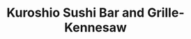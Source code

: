 ---
layout: place
title: "Kuroshio Sushi Bar and Grille-Kennesaw"
permalink: /georgia/kennesaw/kuroshio-sushi-bar-and-grille-kennesaw.html
stateAbbr: GA
stateName: Georgia
cityName: Kennesaw
place_id: ChIJQaUZiRcV9YgRQGSZ88stkLk
photos:
  - name: >-
      places/ChIJQaUZiRcV9YgRQGSZ88stkLk/photos/AeeoHcL30EkCtIPvt-ub22pi2JBsM3Yy55tBZh88pHeCsnZlwTBy_yaFy5AHlVOjIwixkUYhy0YwruDwLBZSXO5dvWsqYnyvbERoSJ5gN88beliEjZ9J-rX3Utqvcle4_WY9IpqmrsSnYT9FadJ3HULU1Tl9FixIXcudLo1dp3cO-7S9wJcqG_ajw_UGX1E8OTXzoAf9TMHA_hBXEuaik6n2i9eXZ3V1N-2k2ee4wK4yTOQixcjgOkfA37E3f0uW-HeZFvfrK9HLA2_AZRfjh5gi3nKd2mJhbAqR-GqQag-5W1I8NA
    widthPx: 604
    heightPx: 327
    authorAttributions:
      - displayName: Kuroshio Sushi Bar and Grille
        uri: https://maps.google.com/maps/contrib/112283023057482638491
        photoUri: >-
          https://lh3.googleusercontent.com/a-/ALV-UjXt_TywB7dr6VopFU7VlOK1FDLM-Nsa_ZPuXnJn9QjjCWC0X6o=s100-p-k-no-mo
    flagContentUri: >-
      https://www.google.com/local/imagery/report/?cb_client=maps_api_places.places_api&image_key=!1e10!2sAF1QipObqrZbDKwnrYR49YvXInOG6tudDq21WN_h3dfW&hl=en-US
    googleMapsUri: >-
      https://www.google.com/maps/place//data=!3m4!1e2!3m2!1sAF1QipObqrZbDKwnrYR49YvXInOG6tudDq21WN_h3dfW!2e10!4m2!3m1!1s0x88f515178919a541:0xb9902dcbf3996440
  - name: >-
      places/ChIJQaUZiRcV9YgRQGSZ88stkLk/photos/AeeoHcJ9UKaHR-hkvkcgjIc-codOvv6XolTEPVNxIfVqP1SEskMxSC3dIce52Fw6uuPwIjAgcZcPztbb88jsnTVXpVyLoeFWSi_-p-OLoATqgSG4PiuL5p-ftTlTkHzsXBkY2WmAS4y3tHOyUDTEwRxb7m8EP7-ZWSWD0qVRl8JqtV95BhCKBTJ-kRvMBw23OZOZJLRcluEWqKxnuM-Hn2v53roa3yxGnOX9XPmjaVTp3QB8mEoOnNWK-EItoaFrA4ofTu-Y3HPRciUEeh0ildEaFBG02D4jNvWQHGJVf2Z7IDxK1Q
    widthPx: 1200
    heightPx: 1005
    authorAttributions:
      - displayName: Kuroshio Sushi Bar and Grille
        uri: https://maps.google.com/maps/contrib/112283023057482638491
        photoUri: >-
          https://lh3.googleusercontent.com/a-/ALV-UjXt_TywB7dr6VopFU7VlOK1FDLM-Nsa_ZPuXnJn9QjjCWC0X6o=s100-p-k-no-mo
    flagContentUri: >-
      https://www.google.com/local/imagery/report/?cb_client=maps_api_places.places_api&image_key=!1e10!2sAF1QipNTCcTZRZ9dzNjIaoQ0Gs6fnEn3uIj0qtgFeW4P&hl=en-US
    googleMapsUri: >-
      https://www.google.com/maps/place//data=!3m4!1e2!3m2!1sAF1QipNTCcTZRZ9dzNjIaoQ0Gs6fnEn3uIj0qtgFeW4P!2e10!4m2!3m1!1s0x88f515178919a541:0xb9902dcbf3996440
  - name: >-
      places/ChIJQaUZiRcV9YgRQGSZ88stkLk/photos/AeeoHcKY5q0qpNASCEf-nEKVuX_r_y64hdb3K2Tdo81CkUapyawXqKpWtA4-qknM5g1AxgQ1oZMSDgWLbx9RybovZ8stYhsVd6_9fwzYcy0kV1LZ9sbrZeyxTNam3ylBBjZylDfkeil9O_S9RLdbhJRjE4QmNXjVb_hjX65GsOOFkFUZ9Kyn1uO56A-1qoiMwzWfcYwX7tcVxCQwfHZvbkDvdRC4wVapJbr6KUirllLCATxgJ-rjHI_ERet5ORGsbcM6BH_iZkkfsbEZN6xlj4AyoZLoSVB8Hpy6NIm_kH9dqn114eNxSQgWHuy8y4wP8PN2ftqwrJXHfSVNtikruLIH8xWCmNGGjwgzUEOvH4iSddnGRzvscojc1-8hW0bmtUi1JfhqlWMo6hROmKk-ryiasfvyU2K41Gwnf73pnG_cRN3Rs1Kj
    widthPx: 3000
    heightPx: 4000
    authorAttributions:
      - displayName: Nam Nguyen
        uri: https://maps.google.com/maps/contrib/110768808749325363899
        photoUri: >-
          https://lh3.googleusercontent.com/a-/ALV-UjVaCQJLjGIFPSMK-W7DiML7uGat_aFP3a6o4Ql3O2j-wQUymtnT=s100-p-k-no-mo
    flagContentUri: >-
      https://www.google.com/local/imagery/report/?cb_client=maps_api_places.places_api&image_key=!1e10!2sCIHM0ogKEICAgICLquLU3QE&hl=en-US
    googleMapsUri: >-
      https://www.google.com/maps/place//data=!3m4!1e2!3m2!1sCIHM0ogKEICAgICLquLU3QE!2e10!4m2!3m1!1s0x88f515178919a541:0xb9902dcbf3996440
  - name: >-
      places/ChIJQaUZiRcV9YgRQGSZ88stkLk/photos/AeeoHcL_VZQmUnZc6AS2BNmgY3QVMWjcQr4349Q3ftogzQrPWngN-SC-RO6EgyvpgkKgLU8arGP11cTUcfQZsIN5CddcQGA2erRhJqTipc0OBbkKirE3VjRrw3fCwYOe5K9bd12Zx1SBYUcWIq0I5i1HuCblKDxXQ-FkX7EnD7u3PcQv81J92QorNq3YzA0zFbCB3IY91UPhUWWmH-LuiNg4qIgCd7eIbc0s8qxJfuPGs2QkI1rtZLLM_D_SeBtpr7ceJm1tuulrgK8hBaCYdzphL3Bww7bXk_y7WPoktpnItbT7p-9ESdm3L9HHkxoRt0mTP14hhw1gINc7UR5OoJ0ecEkGG0KE2BrTRpN8Kbc6i4iML7rRBX57aNw0PAC7md7YJVee-6aBg1qWTJdpxbwJd0owrsjAfwkLEvfPREWV8J_nag
    widthPx: 3264
    heightPx: 2448
    authorAttributions:
      - displayName: Suzanne Iris
        uri: https://maps.google.com/maps/contrib/108023042195114256484
        photoUri: >-
          https://lh3.googleusercontent.com/a-/ALV-UjVvd_yKsz6f9nicPaJ1_phZGDS8BUBUBJKjxX1G0uTcE1g_U7Dslg=s100-p-k-no-mo
    flagContentUri: >-
      https://www.google.com/local/imagery/report/?cb_client=maps_api_places.places_api&image_key=!1e10!2sCIHM0ogKEICAgICEjt3yLw&hl=en-US
    googleMapsUri: >-
      https://www.google.com/maps/place//data=!3m4!1e2!3m2!1sCIHM0ogKEICAgICEjt3yLw!2e10!4m2!3m1!1s0x88f515178919a541:0xb9902dcbf3996440
  - name: >-
      places/ChIJQaUZiRcV9YgRQGSZ88stkLk/photos/AeeoHcIRTIvxNEHK4yJPIhsMndw7kA3CWMvQuHWq4oGYyCOrdSQHswRcSHS4Qss6Bbr7cyhMbUFLswdMy08P7Z6Nr3OVUqGashOxP_IIcsM0DAuk6lCbo3sPZ0zDNrf6txxntHxgUBSeGuDTM9rRADibP1JGdg5dbEgsyBPhE26bK2XbDHnit031a3p1ZhFYtSSuFlEmh9i5CUcw9ctl6XFFwk2ZG8y4i5Ao1_8VwqCS-Tn8a6GMitCEevb7j5EjTgefr-4wb-6A0PlkghxfOisvmWhS9VBLNC5DliqFL3v-yyS74fN_NeNGZA6DSD-WdnNPWmsDROE0v9TVmbOtfxJpBboswP90eya2Sgb2GO1xvt1iZW0ifgxSTQ10wit5u3M8rIbXJexixFkyNCM_i2zj3PP41yMIl9uUFSB-jVsGAGdhgw
    widthPx: 4032
    heightPx: 2268
    authorAttributions:
      - displayName: C. Paul “ECLPS” Mayfield
        uri: https://maps.google.com/maps/contrib/110705401888913704669
        photoUri: >-
          https://lh3.googleusercontent.com/a-/ALV-UjV_c_B4jDPqP-du-fILuPh0K5oOR34aI2RLSY6O3LQTfWiftaGd=s100-p-k-no-mo
    flagContentUri: >-
      https://www.google.com/local/imagery/report/?cb_client=maps_api_places.places_api&image_key=!1e10!2sCIHM0ogKEICAgICh-bWVLQ&hl=en-US
    googleMapsUri: >-
      https://www.google.com/maps/place//data=!3m4!1e2!3m2!1sCIHM0ogKEICAgICh-bWVLQ!2e10!4m2!3m1!1s0x88f515178919a541:0xb9902dcbf3996440
  - name: >-
      places/ChIJQaUZiRcV9YgRQGSZ88stkLk/photos/AeeoHcI_dvIaIn9F6X7KKDa2fVQNHr8u6lp9HD8PRqHOEO3nccv4ZX2cGOFc6Vk0uC6F_CWzfqmSBKyf4UHUx_kFROZZ1-Imt5p77rgScPNTWLZsYn9NMU7QTffA9vaGOAcIy__S00YEKL__FiTXvWvAniMPXyBfz7hgmxwg0HP5JX8BzvRCRYnnwD8Gft0fMEcN29HDp_wJJ4jid4dnngc7FoKOatpJC5CxYiBri6QTDPvhzxASIChoffz0n2fep3Eqbbig2n68i17aGBPD7WsmXVXf3nPBybE_nn0MX4bYNwcEAw9NoD3fMFkxjhfwPaRAC_FoYrWEWt6b-NdYqgaMoWDVr7v8dJrT1pXbY43jMambw7uhRFfEe5wsJkqpJILr-hMvshjohgtMM-Tqiq76JOAxMf2w6oCXWGgSJBZHnYPfCVTR
    widthPx: 4000
    heightPx: 3000
    authorAttributions:
      - displayName: Will Perdue
        uri: https://maps.google.com/maps/contrib/109441182586712217295
        photoUri: >-
          https://lh3.googleusercontent.com/a-/ALV-UjW-eDrRvYuMJdEh1p9TUx8jEYc7xtRFiJLEpXloxCPP0geTOLmiuQ=s100-p-k-no-mo
    flagContentUri: >-
      https://www.google.com/local/imagery/report/?cb_client=maps_api_places.places_api&image_key=!1e10!2sCIHM0ogKEICAgICv1I3jogE&hl=en-US
    googleMapsUri: >-
      https://www.google.com/maps/place//data=!3m4!1e2!3m2!1sCIHM0ogKEICAgICv1I3jogE!2e10!4m2!3m1!1s0x88f515178919a541:0xb9902dcbf3996440
  - name: >-
      places/ChIJQaUZiRcV9YgRQGSZ88stkLk/photos/AeeoHcIKjrBjjEKU02qH2NlC2111t3MmGxR9XXq-alXa9i1SgYMioii9l5X3ACnuKyGjPwMMJd2zd-_vyzbz5u-SWI3k6anCZYOO6ZT2HCP1tqqLEir-s32fddtlJ2hF9-0IDxLB490cewfe_KQIBKe8dKtZQ3S0k3HIEXF2WvJOhLWFo5xWjU_FqiZF_KFO3gfVUj8NXjACbeZqEmUP_P66lertZeEBQgxTeYFmnU4MNSRuZM7OqXdAS0nzLCZFDq2PSerdwn3B-GCEs18HnlyDA0c011bvvdkTvcpvkR24kcPDoCeEDlCiWQKGwL6wNV5xMPy8UQG0aATFT7L1Yb6PZScdSU-IrjvepOLbaOzTPun__Kku-VB9NMFvhca-nGYS_UmuS2-GgHEPXpHyHaLmlMTRVEyiDTYvcWmrnJXldvBVnNSs
    widthPx: 3024
    heightPx: 4032
    authorAttributions:
      - displayName: T B
        uri: https://maps.google.com/maps/contrib/110801904996293184146
        photoUri: >-
          https://lh3.googleusercontent.com/a/ACg8ocLwoJh1JdXcMsD5o4fo_IEbuZblulF6OAB-JNnRfc_4mGLzREyD=s100-p-k-no-mo
    flagContentUri: >-
      https://www.google.com/local/imagery/report/?cb_client=maps_api_places.places_api&image_key=!1e10!2sCIHM0ogKEICAgICu9eKl4QE&hl=en-US
    googleMapsUri: >-
      https://www.google.com/maps/place//data=!3m4!1e2!3m2!1sCIHM0ogKEICAgICu9eKl4QE!2e10!4m2!3m1!1s0x88f515178919a541:0xb9902dcbf3996440
  - name: >-
      places/ChIJQaUZiRcV9YgRQGSZ88stkLk/photos/AeeoHcJn62g7iBwvuJTBDZcYtT8Zfw69kWro0iOI8JQ_5mOqI0xx-Jnsll4hhgebRPS2kDkyKqee-i9c0z7ngYbojB073S2UErvvfxkEO-CXxOB4g-xSylYsmLBpSFfAHEvKrEvx7X_8_EUcRiS14AGCNmgtv3amXQfiu2lXuACPQKUNblPgV1LnE8-8n4hthJ2VC3J3-op5wHqKpIOsJOqqdBUajenfNHJHzOgXms5R05VSvXBSHxvQcA4lwDGoeuxh4PWSJLmGYc3VKzQZDjh3vZJIkvwAYOTf3D6Rf4J9ERgYawBTZ181ebnQpGWl1jyfuVKpyw2hLgr5JbM4MkqukbWExgGPXO-1HpwIe40--uNJ_VQkpLJtweRDLvkrAn5bkK5dD_nOBv_VvaB-1tfOeQfp_8q8tHa4nA5EDxLBwKmJ2pM
    widthPx: 4000
    heightPx: 3000
    authorAttributions:
      - displayName: Charlene K
        uri: https://maps.google.com/maps/contrib/111380880606427947778
        photoUri: >-
          https://lh3.googleusercontent.com/a-/ALV-UjWwfYEysK-pTXsRVj-r3pS9xPXMm-WhlsgmJviLzLK6GIDTjRZQ-A=s100-p-k-no-mo
    flagContentUri: >-
      https://www.google.com/local/imagery/report/?cb_client=maps_api_places.places_api&image_key=!1e10!2sCIHM0ogKEICAgIDele_BwAE&hl=en-US
    googleMapsUri: >-
      https://www.google.com/maps/place//data=!3m4!1e2!3m2!1sCIHM0ogKEICAgIDele_BwAE!2e10!4m2!3m1!1s0x88f515178919a541:0xb9902dcbf3996440
  - name: >-
      places/ChIJQaUZiRcV9YgRQGSZ88stkLk/photos/AeeoHcLK_MYSuXby3gdb5mAxCvJkmq0x1DH0TVmx9RANiGjrL-Y5dpisG7Ji2RCwo0ZlqaeRBbXfaKXhKGk361S3sl4PfNVaM81vwZyzcE3qprOzV7mh6JQJktppa_jCA15VOWMn_kggEMLigDZquS2r_d_uRzT5f2EWv-exNEFF4Tkc3jVO7Ddrj31t-JNQLtPZ-vvea8g1eAuJzx_AHFmOz1Id-BPo1Y-4dUX5HIzygRdECBoIa1DYApzUXPyfSyVLwKC4B4R49DdckJf6GJumxm9AywbfBJXR99p3n6hK3b1m4YK1tsxi4fcsVjcBGPzu7ExywVGfoKEqgpdCJ7GaUARWOxJp-fn4UDDq5N80OXrco1idM75tB5IDISAsjcFQVZQ-aAW_1Xl_Q6UpqRDtxA7BIQ9TmEMEBwrLkDBGIfGuU_Q
    widthPx: 3000
    heightPx: 4000
    authorAttributions:
      - displayName: Loreal Clark
        uri: https://maps.google.com/maps/contrib/109297106035366835537
        photoUri: >-
          https://lh3.googleusercontent.com/a-/ALV-UjW9uQPQXStqZ_9lycF1dFO6bnwW09ka4au0hixl6eAbevROVUW6=s100-p-k-no-mo
    flagContentUri: >-
      https://www.google.com/local/imagery/report/?cb_client=maps_api_places.places_api&image_key=!1e10!2sCIHM0ogKEICAgIDP1sSdkgE&hl=en-US
    googleMapsUri: >-
      https://www.google.com/maps/place//data=!3m4!1e2!3m2!1sCIHM0ogKEICAgIDP1sSdkgE!2e10!4m2!3m1!1s0x88f515178919a541:0xb9902dcbf3996440
  - name: >-
      places/ChIJQaUZiRcV9YgRQGSZ88stkLk/photos/AeeoHcKb2IEWviGbqZcTltzHkzk3U4Ccusa1xMBAmjCtiU_gG9ordawx764_M3ecI9qK1x3iH4Rv-NdvHNnmocVy9_MVUZ9qT9k0y9XPfGtLJuSRSapxlvZeVBOp5b_jcHhk1_xXvtn3QbA9X5TXnT0rx3YIWEgCOdwZBb4bPX27_rqrf7MN7Rg82YbnOsJ15Gsm0ZlH04fdHLtO2fDP7memv2s0rBND8IgvPnbEoCrH8CvTmIzZfeQMHGYTL1QvExR4lEvTJ5Z-KLrtTDewMlwUhtZqnWaorj910_dHUcPU0X6uLx2VfHWxHSpjWdkOt-oKIUyeDGvPm0DbvK4TFNDMQBxbba_15zuNn5rpUULpnXnBxx5PG0wxu4I5YdnPIAGvnETqJLGFrwhRBL7_twcZ5pNUdVP-XSHDf9zQfude_Q7bYg
    widthPx: 4624
    heightPx: 2600
    authorAttributions:
      - displayName: Robin C. Adams
        uri: https://maps.google.com/maps/contrib/101679978463892413249
        photoUri: >-
          https://lh3.googleusercontent.com/a-/ALV-UjW6v-m9k-BBWcoMYLhCAUSkIw6gCYrvSYxAJYtWywtQY-Jny7w14Q=s100-p-k-no-mo
    flagContentUri: >-
      https://www.google.com/local/imagery/report/?cb_client=maps_api_places.places_api&image_key=!1e10!2sCIHM0ogKEICAgID68aDBOQ&hl=en-US
    googleMapsUri: >-
      https://www.google.com/maps/place//data=!3m4!1e2!3m2!1sCIHM0ogKEICAgID68aDBOQ!2e10!4m2!3m1!1s0x88f515178919a541:0xb9902dcbf3996440
address: 840 Ernest W Barrett Pkwy NW Suite 500, Kennesaw, GA 30144, USA
street: 840 Ernest W Barrett Pkwy NW Suite 500
city: Kennesaw
state: GA
zip: '30144'
country: USA
neighborhood: Town Center
latitude: '34.009446'
longitude: '-84.576303'
accessibility_options:
  wheelchairAccessibleParking: true
  wheelchairAccessibleEntrance: true
  wheelchairAccessibleRestroom: true
  wheelchairAccessibleSeating: true
business_status: OPERATIONAL
name: Kuroshio Sushi Bar and Grille-Kennesaw
google_maps_links:
  directionsUri: >-
    https://www.google.com/maps/dir//''/data=!4m7!4m6!1m1!4e2!1m2!1m1!1s0x88f515178919a541:0xb9902dcbf3996440!3e0
  placeUri: https://maps.google.com/?cid=13371237647651529792
  writeAReviewUri: >-
    https://www.google.com/maps/place//data=!4m3!3m2!1s0x88f515178919a541:0xb9902dcbf3996440!12e1
  reviewsUri: >-
    https://www.google.com/maps/place//data=!4m4!3m3!1s0x88f515178919a541:0xb9902dcbf3996440!9m1!1b1
  photosUri: >-
    https://www.google.com/maps/place//data=!4m3!3m2!1s0x88f515178919a541:0xb9902dcbf3996440!10e5
primary_type: Sushi Restaurant
opening_hours:
  regular: null
  current: null
secondary_opening_hours:
  regular:
    weekdayDescriptions: null
    type: null
  current:
    weekdayDescriptions: null
    type: null
phone: null
price_level: null
price_range: null
rating: null
rating_count: 0
website: null
description: null
reviews: null
parking_options: null
payment_options: null
allow_dogs: null
curbside_pickup: null
delivery: null
dine_in: null
good_for_children: null
good_for_groups: null
good_for_sports: null
live_music: null
menu_for_children: null
outdoor_seating: null
reservable: null
restroom: null
serves_beer: null
serves_breakfast: null
serves_brunch: null
serves_cocktails: null
serves_coffee: null
serves_dinner: null
serves_dessert: null
serves_lunch: null
serves_vegetarian_food: null
serves_wine: null
takeout: null
slug: Kuroshio-Sushi-Bar-and-Grille-Kennesaw

---